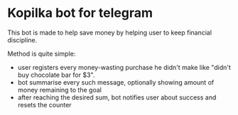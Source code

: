 # Kopilka bot for telegram

This bot is made to help save money by helping user to keep financial discipline. 

Method is quite simple: 
- user registers every money-wasting purchase he didn't make like "didn't buy chocolate bar for $3". 
- bot summarise every such message, optionally showing amount of money remaining to the goal
- after reaching the desired sum, bot notifies user about success and resets the counter


